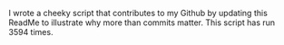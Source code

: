 I wrote a cheeky script that contributes to my Github by updating this ReadMe to illustrate why more than commits matter. This script has run 3594 times.